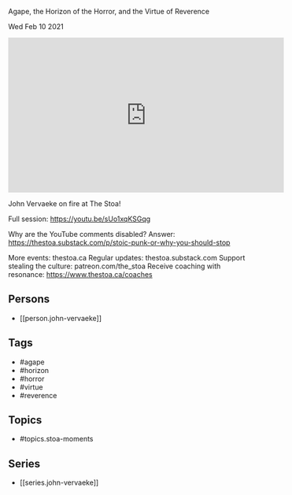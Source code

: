 

 Agape, the Horizon of the Horror, and the Virtue of Reverence 

Wed Feb 10 2021

<iframe width="560" height="315" src="https://www.youtube.com/embed/A2E6vdMXz9A" title="John Vervaeke: Agape, the Horizon of the Horror, and the Virtue of Reverence (Stoa Moments)" frameborder="0" allow="accelerometer; autoplay; clipboard-write; encrypted-media; gyroscope; picture-in-picture" allowfullscreen ></iframe>

John Vervaeke on fire at The Stoa!

Full session: https://youtu.be/sUo1xqKSGqg

Why are the YouTube comments disabled? Answer: https://thestoa.substack.com/p/stoic-punk-or-why-you-should-stop

More events: thestoa.ca
Regular updates: thestoa.substack.com
Support stealing the culture: patreon.com/the_stoa
Receive coaching with resonance: https://www.thestoa.ca/coaches

## Persons

- [[person.john-vervaeke]]

## Tags

- #agape
- #horizon
- #horror
- #virtue
- #reverence

## Topics

- #topics.stoa-moments

## Series

- [[series.john-vervaeke]]

